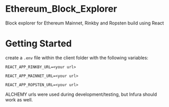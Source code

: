 # Ethereum_Block_Explorer
Block explorer for Ethereum Mainnet, Rinkby and Ropsten build using React
# Getting Started
create a `.env` file within the client folder with the following variables:


`REACT_APP_RINKBY_URL=<your url>`

`REACT_APP_MAINNET_URL=<your url>`

`REACT_APP_ROPSTEN_URL=<your url>`

ALCHEMY urls were used during development/testing, but Infura should work as well.
